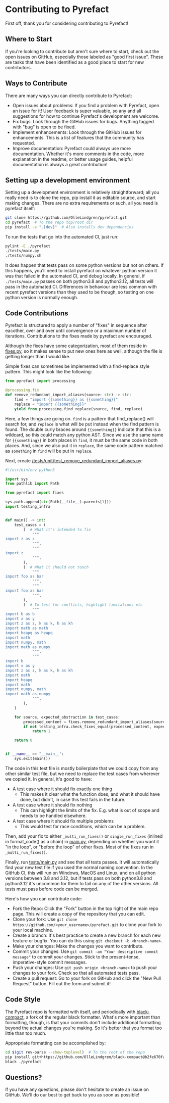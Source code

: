 # Contributing to Pyrefact

First off, thank you for considering contributing to Pyrefact!

## Where to Start

If you're looking to contribute but aren't sure where to start, check out the open issues on GitHub, especially those labeled as "good first issue". These are tasks that have been identified as a good place to start for new contributors.

## Ways to Contribute

There are many ways you can directly contribute to Pyrefact:

* Open issues about problems: If you find a problem with Pyrefact, open an issue for it! User feedback is super valuable, so any and all suggestions for how to continue Pyrefact's development are welcome.
* Fix bugs: Look through the GitHub issues for bugs. Anything tagged with "bug" is open to be fixed.
* Implement enhancements: Look through the GitHub issues for enhancements. This is a list of features that the community has requested.
* Improve documentation: Pyrefact could always use more documentation. Whether it's more comments in the code, more explanation in the readme, or better usage guides, helpful documentation is always a great contribution!

## Setting up a development environment

Setting up a development environment is relatively straightforward; all you really need is to clone the repo, pip install it as editable source, and start making changes. There are no extra requirements or such, all you need is pyrefact itself:

```bash
git clone https://github.com/OlleLindgren/pyrefact.git
cd pyrefact  # To the repo top/root dir
pip install -e ".[dev]"  # Also installs dev dependencies
```

To run the tests that go into the automated CI, just run:

```bash
pylint -E ./pyrefact
./tests/main.py
./tests/numpy.sh
```

It does happen that tests pass on some python versions but not on others. If this happens, you'll need to install pyrefact on whatever python version it was that failed in the automated CI, and debug locally. In general, if `./tests/main.py` passes on both python3.8 and python3.12, all tests will pass in the automated CI. Differences in behaviour are less common with recent pyrefact versions than they used to be though, so testing on one python version is normally enough.

## Code Contributions

Pyrefact is structured to apply a number of "fixes" in sequence after eacother, over and over until convergence or a maximum
number of iterations. Contributions to the fixes made by pyrefact are encouraged.

Although the fixes have some categorization, most of them reside in [fixes.py](pyrefact/fixes.py), so it makes sense to put new
ones here as well, although the file is getting longer than I would like.

Simple fixes can sometimes be implemented with a find-replace style pattern. This might look like the following:

```python
from pyrefact import processing

@processing.fix
def remove_redundant_import_aliases(source: str) -> str:
    find = "import {{something}} as {{something}}"
    replace = "import {{something}}"
    yield from processing.find_replace(source, find, replace)
```

Here, a few things are going on. `find` is a pattern that find_replace() will search for, and `replace` is what will be put instead
when the find pattern is found. The double curly braces around `{{something}}` indicate that this is a wildcard, so this could
match any python AST. Since we use the same name for `{{something}}` in both places in `find`, it must be the same code in both
places. And, since we also put it in `replace`, the same code pattern matched as `something` in `find` will be put in `replace`.

Next, create [/tests/unit/test_remove_redundant_import_aliases.py](/tests/unit/test_remove_redundant_import_aliases.py): 

```python
#!/usr/bin/env python3

import sys
from pathlib import Path

from pyrefact import fixes

sys.path.append(str(Path(__file__).parents[1]))
import testing_infra


def main() -> int:
    test_cases = (
        (  # What it's intended to fix
            """
import z as z
            """,
            """
import z
            """,
        ),
        (  # What it should not touch
            """
import foo as bar
            """,
            """
import foo as bar
            """,
        ),
        (  # To test for conflicts, highlight limitations etc
            """
import b as b
import x as y
import z as z, k as k, h as kh
import math as math
import heapq as heapq
import math
import numpy, math
import math as numpy
            """,
            """
import b
import x as y
import z as z, k as k, h as kh
import math
import heapq
import math
import numpy, math
import math as numpy
            """,
        ),
    )

    for source, expected_abstraction in test_cases:
        processed_content = fixes.remove_redundant_import_aliases(source)
        if not testing_infra.check_fixes_equal(processed_content, expected_abstraction):
            return 1

    return 0


if __name__ == "__main__":
    sys.exit(main())

```

The code in this test file is mostly boilerplate that we could copy from any other similar test file, but we need to replace the
test cases from wherever we copied it. In general, it's good to have:
* A test case where it should fix exactly one thing
  * This makes it clear what the function does, and what it should have done, but didn't, in case this test fails in the future.
* A test case where it should fix nothing
  * This can highlight the limits of the fix. E.g. what is out of scope and needs to be handled elsewhere.
* A test case where it should fix multiple problems
  * This would test for race conditions, which can be a problem.

Then, add your fix to either `_multi_run_fixes()` or `single_run_fixes` (inlined in format_code() as a chain) in [main.py](/pyrefact/main.py), depending on whether you want it "in the loop",
or "before the loop" of other fixes. Most of the fixes run in `_multi_run_fixes()`.

Finally, run [tests/main.py](/tests/main.py) and see that all tests passes. It will automatically find your new test file if you used the normal naming convention.
In the GitHub CI, this will run on Windows, MacOS and Linux, and on all python versions between 3.8 and 3.12, but if tests pass on both python3.8 and python3.12
it's uncommon for them to fail on any of the other versions. All tests must pass before code can be merged.

Here's how you can contribute code:

* Fork the Repo: Click the "Fork" button in the top right of the main repo page. This will create a copy of the repository that you can edit.
* Clone your fork: Use `git clone https://github.com/<your_username>/pyrefact.git` to clone your fork to your local machine.
* Create a branch: It's best practice to create a new branch for each new feature or bugfix. You can do this using `git checkout -b <branch-name>`.
* Make your changes: Make the changes you want to contribute.
* Commit your changes: Use `git commit -am "Your descriptive commit message"` to commit your changes. Stick to the present-tense, imperative-style commit messages.
* Push your changes: Use `git push origin <branch-name>` to push your changes to your fork. Check so that all automated tests pass.
* Create a pull request: Go to your fork on GitHub and click the "New Pull Request" button. Fill out the form and submit it!

## Code Style

The Pyrefact repo is formatted with itself, and periodically with [black-compact](https://github.com/OlleLindgren/black-compact), a fork of the regular black formatter.
What's more important than formatting, though, is that your commits don't include additional formatting beyond the actual changes you're making. So it's better that you format too little than too much.

Appropriate formatting can be accomplished by:
```bash
cd $(git rev-parse --show-toplevel)  # To the root of the repo
pip install git+https://github.com/OlleLindgren/black-compact@b2fe670fafa22fea0660feb037f0909a10358c76#egg=black
black ./pyrefact
```

## Questions?

If you have any questions, please don't hesitate to create an issue on GitHub. We'll do our best to get back to you as soon as possible!
